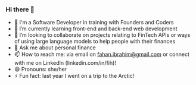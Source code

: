 ### Hi there 👋

- 🔭 I'm a Software Developer in training with Founders and Coders
- 🌱 I’m currently learning front-end and back-end web development 
- 👯 I’m looking to collaborate on projects relating to FinTech APIs or ways of using large language models to help people with their finances
- 💬 Ask me about personal finance
- 📫 How to reach me: via email on fahan.ibrahim@gmail.com or connect with me on LinkedIn (linkedin.com/in/fih)! 
- 😄 Pronouns: she/her
- ⚡ Fun fact: last year I went on a trip to the Arctic! 
